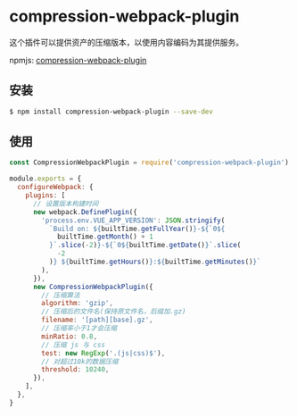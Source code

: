 # compression-webpack-plugin

这个插件可以提供资产的压缩版本，以使用内容编码为其提供服务。

npmjs: [compression-webpack-plugin](https://www.npmjs.com/package/compression-webpack-plugin)

## 安装

```bash
$ npm install compression-webpack-plugin --save-dev
```

## 使用

```javascript
const CompressionWebpackPlugin = require('compression-webpack-plugin')

module.exports = {
  configureWebpack: {
    plugins: [
      // 设置版本构建时间
      new webpack.DefinePlugin({
        'process.env.VUE_APP_VERSION': JSON.stringify(
          `Build on: ${builtTime.getFullYear()}-${`0${
            builtTime.getMonth() + 1
          }`.slice(-2)}-${`0${builtTime.getDate()}`.slice(
            -2
          )} ${builtTime.getHours()}:${builtTime.getMinutes()}`
        ),
      }),
      new CompressionWebpackPlugin({
        // 压缩算法
        algorithm: 'gzip',
        // 压缩后的文件名(保持原文件名，后缀加.gz)
        filename: '[path][base].gz',
        // 压缩率小于1才会压缩
        minRatio: 0.8,
        // 压缩 js 与 css
        test: new RegExp('.(js|css)$'),
        // 对超过10k的数据压缩
        threshold: 10240,
      }),
    ],
  },
}
```
